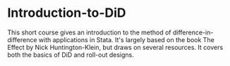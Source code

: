 # Introduction-to-DiD

This short course gives an introduction to the method of difference-in-difference with applications in Stata. It's largely based on the book The Effect by Nick Huntington-Klein, but draws on several resources. It covers both the basics of DiD and roll-out designs.

